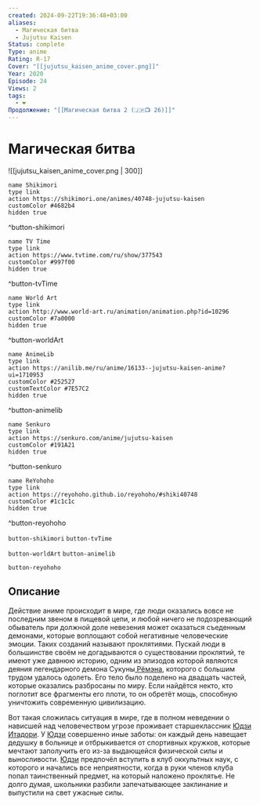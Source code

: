 ```yaml
---
created: 2024-09-22T19:36:48+03:00
aliases:
  - Магическая битва
  - Jujutsu Kaisen
Status: complete
Type: anime
Rating: R-17
Cover: "[[jujutsu_kaisen_anime_cover.png]]"
Year: 2020
Episode: 24
Views: 2
tags:
  - ❤
Продолжение: "[[Магическая битва 2 (🇯🇵📺 26)]]"
---
```


# Магическая битва

![[jujutsu_kaisen_anime_cover.png | 300]]

```button
name Shikimori
type link
action https://shikimori.one/animes/40748-jujutsu-kaisen
customColor #4682b4
hidden true
```
^button-shikimori

```button
name TV Time
type link
action https://www.tvtime.com/ru/show/377543
customColor #997f00
hidden true
```
^button-tvTime

```button
name World Art
type link
action http://www.world-art.ru/animation/animation.php?id=10296
customColor #7a0000
hidden true
```
^button-worldArt

```button
name AnimeLib
type link
action https://anilib.me/ru/anime/16133--jujutsu-kaisen-anime?ui=1710953
customColor #252527
customTextColor #7E57C2
hidden true
```
^button-animelib

```button
name Senkuro
type link
action https://senkuro.com/anime/jujutsu-kaisen
customColor #191A21
hidden true
```
^button-senkuro

```button
name ReYohoho
type link
action https://reyohoho.github.io/reyohoho/#shiki40748
customColor #1c1c1c
hidden true
```
^button-reyohoho



`button-shikimori` `button-tvTime`

`button-worldArt` `button-animelib`

`button-reyohoho`

## Описание

Действие аниме происходит в мире, где люди оказались вовсе не последним звеном в пищевой цепи, и любой ничего не подозревающий обыватель при должной доле невезения может оказаться съеденным демонами, которые воплощают собой негативные человеческие эмоции. Таких созданий называют проклятиями. Пускай люди в большинстве своём не догадываются о существовании проклятий, те имеют уже давнюю историю, одним из эпизодов которой являются деяния легендарного демона Сукуны[ Рёмэна](https://shikimori.one/characters/175198-sukuna-ryoumen), которого с большим трудом удалось одолеть. Его тело было поделено на двадцать частей, которые оказались разбросаны по миру. Если найдётся некто, кто поглотит все фрагменты его плоти, то он обретёт мощь, способную уничтожить современную цивилизацию.

Вот такая сложилась ситуация в мире, где в полном неведении о нависшей над человечеством угрозе проживает старшеклассник [Юдзи Итадори](https://shikimori.one/characters/163847-yuuji-itadori). У [Юдзи](https://shikimori.one/characters/163847-yuuji-itadori) совершенно иные заботы: он каждый день навещает дедушку в больнице и отбрыкивается от спортивных кружков, которые мечтают заполучить его из-за выдающейся физической силы и выносливости. [Юдзи](https://shikimori.one/characters/163847-yuuji-itadori) предпочёл вступить в клуб оккультных наук, с которого и начались все неприятности, когда в руки членов клуба попал таинственный предмет, на который наложено проклятье. Не долго думая, школьники разбили запечатывающее заклинание и выпустили на свет ужасные силы.
